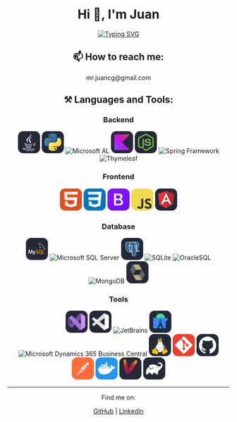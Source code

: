 <div align="center">
    <h1>Hi 👋, I'm Juan</h1>
    <a href="https://git.io/typing-svg">
        <img src="https://readme-typing-svg.demolab.com?font=Fira+Code&size=25&pause=1000&random=false&width=435&lines=Software+Developer+from+Spain" alt="Typing SVG" />
    </a>
</div>

<div align="center">
    <h2>📫 How to reach me:</h2>
    <p>mr.juancg@gmail.com</p>
</div>

<div align="center">
    <h2>⚒️ Languages and Tools:</h2>
    <div>
        <h3>Backend</h3>
        <img src="https://github.com/tandpfun/skill-icons/blob/main/icons/Java-Dark.svg" title="Java" alt="Java" width="50" height="50"/>
        <img src="https://github.com/tandpfun/skill-icons/blob/main/icons/Python-Dark.svg" title="Python" alt="Python" width="50" height="50"/>
        <img src="https://i.imgur.com/42Qmhjv.png" title="Microsoft AL" alt="Microsoft AL" width="50" height="50"/>
        <img src="https://github.com/tandpfun/skill-icons/blob/main/icons/Kotlin-Dark.svg" title="Kotlin" alt="Kotlin" width="50" height="50"/>
        <img src="https://github.com/tandpfun/skill-icons/blob/main/icons/NodeJS-Dark.svg" title="NodeJS" alt="NodeJS" width="50" height="50"/>
        <img src="https://i.imgur.com/Y7Rp14Q.png" title="Spring Framework" alt="Spring Framework" width="50" height="50"/>
        <img src="https://i.imgur.com/UFaa1N6.png" title="Thymeleaf" alt="Thymeleaf" width="50" height="50"/>
    </div>
    <div>
        <h3>Frontend</h3>
        <img src="https://github.com/tandpfun/skill-icons/blob/main/icons/HTML.svg" title="HTML5" alt="HTML" width="50" height="50"/>
        <img src="https://github.com/tandpfun/skill-icons/blob/main/icons/CSS.svg" title="CSS3" alt="CSS" width="50" height="50"/>
        <img src="https://github.com/tandpfun/skill-icons/blob/main/icons/Bootstrap.svg" title="BootStrap" alt="BootStrap" width="50" height="50"/>
        <img src="https://github.com/tandpfun/skill-icons/blob/main/icons/JavaScript.svg" title="JavaScript" alt="JavaScript" width="50" height="50"/>
        <img src="https://github.com/tandpfun/skill-icons/blob/main/icons/Angular-Dark.svg" title="Angular" alt="Angular" width="50" height="50"/>
    </div>
    <div>
        <h3>Database</h3>
        <img src="https://github.com/tandpfun/skill-icons/blob/main/icons/MySQL-Dark.svg" title="MySQL" alt="MySQL" width="50" height="50"/>
        <img src="https://i.imgur.com/4fNopPk.png" title="Microsoft SQL Server" alt="Microsoft SQL Server" width="50" height="50"/>
        <img src="https://github.com/tandpfun/skill-icons/blob/main/icons/PostgreSQL-Dark.svg" title="PostgreSQL" alt="PostgreSQL" width="50" height="50"/>
        <img src="https://i.imgur.com/bd414g1.png" title="SQLite" alt="SQLite" width="50" height="50"/>
        <img src="https://i.imgur.com/yFkUuqA.png" title="OracleSQL" alt="OracleSQL" width="50" height="50"/>
        <img src="https://i.imgur.com/GozVibx.png" title="MongoDB" alt="MongoDB" width="50" height="50"/>
        <img src="https://github.com/tandpfun/skill-icons/blob/main/icons/Hibernate-Dark.svg" title="Hibernate" alt="Hibernate" width="50" height="50"/>
    </div>
    <div>
        <h3>Tools</h3>
        <img src="https://github.com/tandpfun/skill-icons/blob/main/icons/VisualStudio-Dark.svg" title="Vs" alt="VsC" width="50" height="50"/>
        <img src="https://github.com/tandpfun/skill-icons/blob/main/icons/VSCode-Dark.svg" title="VsCode" alt="VsCode" width="50" height="50"/>
        <img src="https://i.imgur.com/dhVjlUe.png" title="JetBrains" alt="JetBrains" width="50" height="50"/>
        <img src="https://github.com/tandpfun/skill-icons/blob/main/icons/AndroidStudio-Dark.svg" title="AndroidStudio" alt="AndroidStudio" width="50" height="50"/>
        <img src="https://i.imgur.com/9KEJxeE.png" title="Microsoft Dynamics 365 Business Central" alt="Microsoft Dynamics 365 Business Central" width="50" height="50"/>
        <img src="https://github.com/tandpfun/skill-icons/blob/main/icons/Linux-Dark.svg" title="Linux" alt="Linux" width="50" height="50"/>
        <img src="https://github.com/tandpfun/skill-icons/blob/main/icons/Git.svg" title="Git" alt="Git" width="50" height="50"/>
        <img src="https://github.com/tandpfun/skill-icons/blob/main/icons/Github-Dark.svg" title="GitHub" alt="GitHub" width="50" height="50"/>
        <img src="https://github.com/tandpfun/skill-icons/blob/main/icons/Postman.svg" title="Postman" alt="Postman" width="50" height="50"/>
        <img src="https://github.com/tandpfun/skill-icons/blob/main/icons/Docker.svg" title="Docker" alt="Docker" width="50" height="50"/>
        <img src="https://github.com/tandpfun/skill-icons/blob/main/icons/Maven-Dark.svg" title="Maven" alt="Maven" width="50" height="50"/>
        <img src="https://github.com/tandpfun/skill-icons/blob/main/icons/Gradle-Dark.svg" title="Gradle" alt="Gradle" width="50" height="50"/>
    </div>
</div>

---

<div align="center">
    <p>Find me on:</p>
    <a href="https://github.com/JuanSKr">GitHub</a> |
    <a href="https://www.linkedin.com/in/juansk/">LinkedIn</a>
</div>
